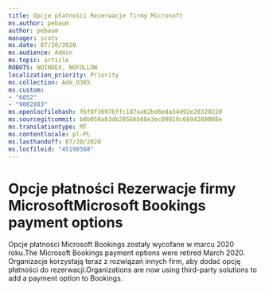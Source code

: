 ```yaml
---
title: Opcje płatności Rezerwacje firmy Microsoft
ms.author: pebaum
author: pebaum
manager: scotv
ms.date: 07/20/2020
ms.audience: Admin
ms.topic: article
ROBOTS: NOINDEX, NOFOLLOW
localization_priority: Priority
ms.collection: Adm_O365
ms.custom:
- "6052"
- "9002883"
ms.openlocfilehash: f6f8f36976ffc187aa62bd6e8a34d92e28320220
ms.sourcegitcommit: b0b050a83db28566b68e3ec09810c6b94280008e
ms.translationtype: MT
ms.contentlocale: pl-PL
ms.lasthandoff: 07/20/2020
ms.locfileid: "45198568"
---
```

# <a name="microsoft-bookings-payment-options"></a><span data-ttu-id="070e7-102">Opcje płatności Rezerwacje firmy Microsoft</span><span class="sxs-lookup"><span data-stu-id="070e7-102">Microsoft Bookings payment options</span></span>

<span data-ttu-id="070e7-103">Opcje płatności Microsoft Bookings zostały wycofane w marcu 2020 roku.</span><span class="sxs-lookup"><span data-stu-id="070e7-103">The Microsoft Bookings payment options were retired March 2020.</span></span> <span data-ttu-id="070e7-104">Organizacje korzystają teraz z rozwiązań innych firm, aby dodać opcję płatności do rezerwacji.</span><span class="sxs-lookup"><span data-stu-id="070e7-104">Organizations are now using third-party solutions to add a payment option to Bookings.</span></span>